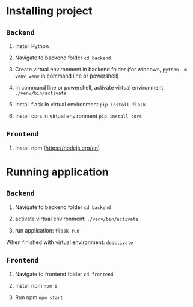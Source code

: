 # Installing project

## `Backend`

1. Install Python

2. Navigate to backend folder `cd backend`

3. Create virtual environment in backend folder (for windows, `python -m venv venv` in command line or powershell)

4. In command line or powershell, activate virtual environment `./venv/bin/activate`

5. Install flask in virtual environment `pip install flask`
6. Install cors in virtual environment `pip install cors`

## `Frontend`

1. Install npm (https://nodejs.org/en)

# Running application

## `Backend`

1. Navigate to backend folder `cd backend`

2. activate virtual environment: `./venv/bin/activate`

3. run application: `flask run`

When finished with virtual environment: `deactivate`

## `Frontend`

1. Navigate to frontend folder `cd frontend`

2. Install npm `npm i`

2. Run npm `npm start`